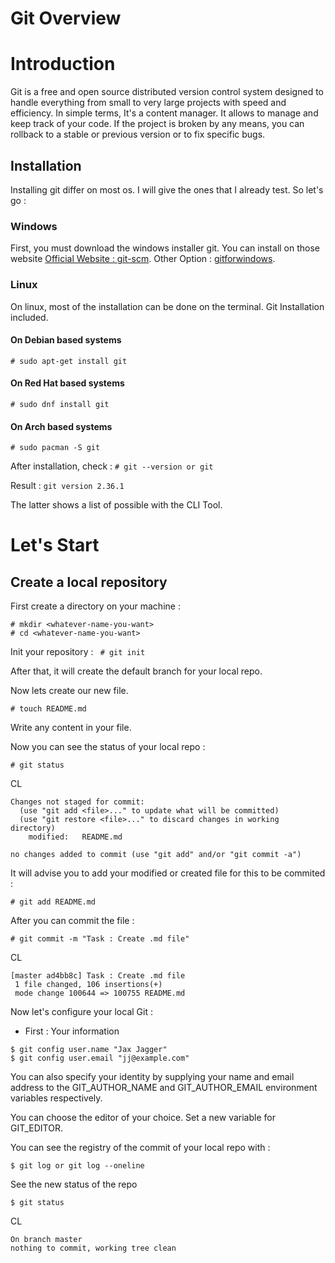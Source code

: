 # Git Overview

# Introduction

Git is a free and open source distributed version control system designed to handle everything from small to very large projects with speed and efficiency. In simple terms, It's a content manager. It allows to manage and keep track of your code. If the project is broken by any means, you can rollback to a stable or previous version or to fix specific bugs.

## Installation

Installing git differ on most os. I will give the ones that I already test. So let's go :

### Windows

First, you must download the windows installer git. 
You can install on those website [Official Website : git-scm](https://git-scm.com/). Other Option : [gitforwindows](https://gitforwindows.org/).

### Linux

On linux, most of the installation can be done on the terminal. Git Installation included. 

#### On Debian based systems

`# sudo apt-get install git`

#### On Red Hat based systems

`# sudo dnf install git`

#### On Arch based systems

`# sudo pacman -S git`

After installation, check :
`# git --version or git` 

Result :
`git version 2.36.1`

The latter shows a list of possible with the CLI Tool.

# Let's Start

## Create a local repository

First create a directory on your machine : 

```
# mkdir <whatever-name-you-want>
# cd <whatever-name-you-want>
```

Init your repository : 
` # git init`

After that, it will create the default branch for your local repo.



Now lets create our new file.

`# touch README.md`

Write any content in your file.



Now you can see the status of your local repo : 

`# git status`



CL

``` 
Changes not staged for commit:
  (use "git add <file>..." to update what will be committed)
  (use "git restore <file>..." to discard changes in working directory)
	modified:   README.md

no changes added to commit (use "git add" and/or "git commit -a")
```



It will advise you to add your modified or created file for this to be commited : 

`# git add README.md `



After you can commit the file :

`# git commit -m "Task : Create .md file" `



CL 

``` 
[master ad4bb8c] Task : Create .md file
 1 file changed, 106 insertions(+)
 mode change 100644 => 100755 README.md
```

 



Now let's configure your local Git : 

- First : Your information 

``` 
$ git config user.name "Jax Jagger"
$ git config user.email "jj@example.com"
```

You can also specify your identity by supplying your name and email address
to the GIT_AUTHOR_NAME and GIT_AUTHOR_EMAIL environment
variables respectively.

You can choose the editor of your choice. Set a new variable for GIT_EDITOR.



You can see the registry of the commit of your local repo with :

`$ git log or git log --oneline`

See the new status of the repo

`$ git status`

CL

``` 
On branch master
nothing to commit, working tree clean
```


